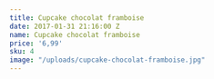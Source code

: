 ```yaml
---
title: Cupcake chocolat framboise
date: 2017-01-31 21:16:00 Z
name: Cupcake chocolat framboise
price: '6,99'
sku: 4
image: "/uploads/cupcake-chocolat-framboise.jpg"
---
```


